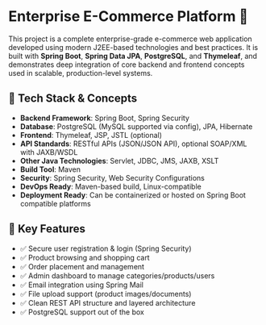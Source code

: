 # Enterprise E-Commerce Platform 🛒

This project is a complete enterprise-grade e-commerce web application developed using modern J2EE-based technologies and best practices. It is built with **Spring Boot**, **Spring Data JPA**, **PostgreSQL**, and **Thymeleaf**, and demonstrates deep integration of core backend and frontend concepts used in scalable, production-level systems.

## 🔧 Tech Stack & Concepts

- **Backend Framework**: Spring Boot, Spring Security
- **Database**: PostgreSQL (MySQL supported via config), JPA, Hibernate
- **Frontend**: Thymeleaf, JSP, JSTL (optional)
- **API Standards**: RESTful APIs (JSON/JSON API), optional SOAP/XML with JAXB/WSDL
- **Other Java Technologies**: Servlet, JDBC, JMS, JAXB, XSLT
- **Build Tool**: Maven
- **Security**: Spring Security, Web Security Configurations
- **DevOps Ready**: Maven-based build, Linux-compatible
- **Deployment Ready**: Can be containerized or hosted on Spring Boot compatible platforms

## 🧠 Key Features

- ✅ Secure user registration & login (Spring Security)
- ✅ Product browsing and shopping cart
- ✅ Order placement and management
- ✅ Admin dashboard to manage categories/products/users
- ✅ Email integration using Spring Mail
- ✅ File upload support (product images/documents)
- ✅ Clean REST API structure and layered architecture
- ✅ PostgreSQL support out of the box
